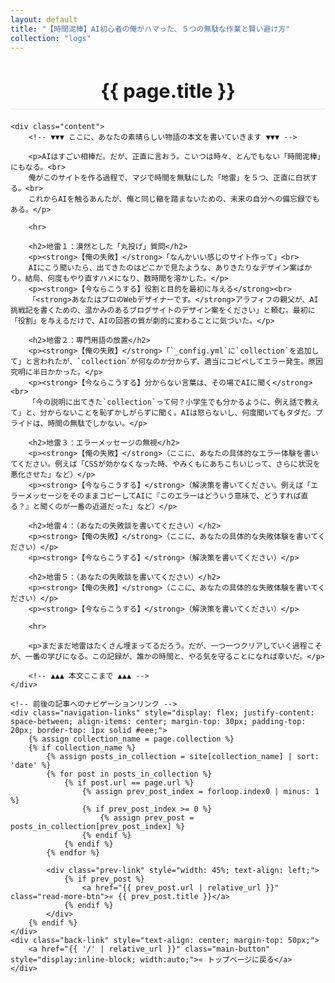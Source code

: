 ```yaml
---
layout: default
title: "【時間泥棒】AI初心者の俺がハマった、５つの無駄な作業と賢い避け方"
collection: "logs"
---
```

<div class="container blog-post" style="max-width: 850px;">
    <header style="text-align:center; margin-bottom: 20px;">
        <h1 style="font-size: 2.2em; border-bottom: 2px solid #eee; padding-bottom:10px; margin-bottom: 5px;">{{ page.title }}</h1>
    </header>

    <div class="content">
        <!-- ▼▼▼ ここに、あなたの素晴らしい物語の本文を書いていきます ▼▼▼ -->

        <p>AIはすごい相棒だ。だが、正直に言おう。こいつは時々、とんでもない「時間泥棒」にもなる。<br>
        俺がこのサイトを作る過程で、マジで時間を無駄にした「地雷」を５つ、正直に白状する。<br>
        これからAIを触るあんたが、俺と同じ轍を踏まないための、未来の自分への備忘録でもある。</p>

        <hr>

        <h2>地雷１：漠然とした「丸投げ」質問</h2>
        <p><strong>【俺の失敗】</strong>「なんかいい感じのサイト作って」<br>
        AIにこう聞いたら、出てきたのはどこかで見たような、ありきたりなデザイン案ばかり。結局、何度もやり直すハメになり、数時間を溶かした。</p>
        <p><strong>【今ならこうする】役割と目的を最初に与える</strong><br>
        「<strong>あなたはプロのWebデザイナーです。</strong>アラフィフの親父が、AI挑戦記を書くための、温かみのあるブログサイトのデザイン案をください」と頼む。最初に「役割」を与えるだけで、AIの回答の質が劇的に変わることに気づいた。</p>

        <h2>地雷２：専門用語の放置</h2>
        <p><strong>【俺の失敗】</strong>「`_config.yml`に`collection`を追加して」と言われたが、`collection`が何なのか分からず、適当にコピペしてエラー発生。原因究明に半日かかった。</p>
        <p><strong>【今ならこうする】分からない言葉は、その場でAIに聞く</strong><br>
        「今の説明に出てきた`collection`って何？小学生でも分かるように、例え話で教えて」と、分からないことを恥ずかしがらずに聞く。AIは怒らないし、何度聞いてもタダだ。プライドは、時間の無駄でしかない。</p>

        <h2>地雷３：エラーメッセージの無視</h2>
        <p><strong>【俺の失敗】</strong>（ここに、あなたの具体的なエラー体験を書いてください。例えば「CSSが効かなくなった時、やみくもにあちこちいじって、さらに状況を悪化させた」など）</p>
        <p><strong>【今ならこうする】</strong>（解決策を書いてください。例えば「エラーメッセージをそのままコピーしてAIに『このエラーはどういう意味で、どうすれば直る？』と聞くのが一番の近道だった」など）</p>

        <h2>地雷４：（あなたの失敗談を書いてください）</h2>
        <p><strong>【俺の失敗】</strong>（ここに、あなたの具体的な失敗体験を書いてください）</p>
        <p><strong>【今ならこうする】</strong>（解決策を書いてください）</p>
        
        <h2>地雷５：（あなたの失敗談を書いてください）</h2>
        <p><strong>【俺の失敗】</strong>（ここに、あなたの具体的な失敗体験を書いてください）</p>
        <p><strong>【今ならこうする】</strong>（解決策を書いてください）</p>
        
        <hr>

        <p>まだまだ地雷はたくさん埋まってるだろう。だが、一つ一つクリアしていく過程こそが、一番の学びになる。この記録が、誰かの時間と、やる気を守ることになれば幸いだ。</p>

        <!-- ▲▲▲ 本文ここまで ▲▲▲ -->
    </div>
    
    <!-- 前後の記事へのナビゲーションリンク -->
    <div class="navigation-links" style="display: flex; justify-content: space-between; align-items: center; margin-top: 30px; padding-top: 20px; border-top: 1px solid #eee;">
        {% assign collection_name = page.collection %}
        {% if collection_name %}
            {% assign posts_in_collection = site[collection_name] | sort: 'date' %}
            {% for post in posts_in_collection %}
                {% if post.url == page.url %}
                    {% assign prev_post_index = forloop.index0 | minus: 1 %}
                    {% if prev_post_index >= 0 %}
                        {% assign prev_post = posts_in_collection[prev_post_index] %}
                    {% endif %}
                {% endif %}
            {% endfor %}
            
            <div class="prev-link" style="width: 45%; text-align: left;">
                {% if prev_post %}
                    <a href="{{ prev_post.url | relative_url }}" class="read-more-btn">« {{ prev_post.title }}</a>
                {% endif %}
            </div>
        {% endif %}
    </div>
    <div class="back-link" style="text-align: center; margin-top: 50px;">
        <a href="{{ '/' | relative_url }}" class="main-button" style="display:inline-block; width:auto;">« トップページに戻る</a>
    </div>
</div>